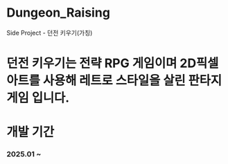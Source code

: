 # Dungeon_Raising
 Side Project - 던전 키우기(가칭)
# 던전 키우기는 전략 RPG 게임이며 2D픽셀아트를 사용해 레트로 스타일을 살린 판타지 게임 입니다.

# 개발 기간
### 2025.01 ~
